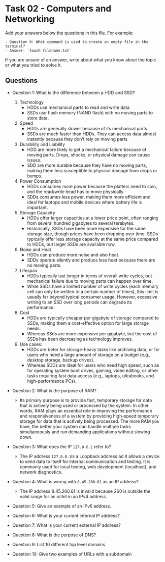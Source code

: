# Task 02 - Computers and Networking

Add your answers below the questions in this file. For example: 

```
- Question 0: What command is used to create an empty file in the terminal?
- Answer: `touch filename.txt`
```

If you are unsure of an answer, write about what you know about the topic or what you tried to solve it.

## Questions

- Question 1: What is the difference between a HDD and SSD?
    1. Technology
        - HDDs use mechanical parts to read and write data.
        - SSDs use flash memory (NAND flash) with no moving parts to store data.
    2. Speed
        - HDDs are generally slower because of its mechanical parts.
        - SSDs are much faster than HDDs. They can access data almost instantly because they don’t rely on moving parts.
    3. Durability and Liability
        - HDD are more likely to get a mechanical failure because of moving parts. Drops, shocks, or physical damage can cause issues.
        - SDD are more durable because they have no moving parts, making them less susceptible to physical damage from drops or bumps.
    4. Power Consumption
        - HDDs consumes more power because the platters need to spin, and the read/write head has to move physically.
        - SDDs consumes less power, making them more efficient and ideal for laptops and mobile devices where battery life is important.
    5. Storage Capacity
        - HDDs offer larger capacities at a lower price point, often ranging from several hundred gigabytes to several terabytes.
        - Historically, SSDs have been more expensive for the same storage size, though prices have been dropping over time. SSDs typically offer less storage capacity at the same price compared to HDDs, but larger SSDs are available now.
    6. Noise and Heat
        - HDDs can produce more noise and also heat.
        - SDDs operate silently and produce less heat because there are no moving parts.
    7. Lifespan
        - HDDs typically last longer in terms of overall write cycles, but mechanical failure due to moving parts can happen over time.
        - While SSDs have a limited number of write cycles (each memory cell can only be written to a certain number of times), this limit is usually far beyond typical consumer usage. However, excessive writing to an SSD over long periods can degrade its performance.
    8. Cost
        - HDDs are typically cheaper per gigabyte of storage compared to SSDs, making them a cost-effective option for large storage needs.
        - Whereas SSds are more expensive per gigabyte, but the cost of SSDs has been decreasing as technology improves.
    9. Use cases:
        - HDDs are beter for storage-heavy tasks like archiving data, or for users who need a large amount of storage on a budget (e.g., desktop storage, backup drives).
        - Whereas SDDs are ideal for users who need high speed, such as for operating system boot drives, gaming, video editing, or other tasks requiring fast data access (e.g., laptops, ultrabooks, and high-performance PCs).

- Question 2: What is the purpose of RAM?
    - Its primary purpose is to provide fast, temporary storage for data that is actively being used or processed by the system. In other words, RAM plays an essential role in improving the performance and responsiveness of a system by providing high-speed temporary storage for data that is actively being processed. The more RAM you have, the better your system can handle multiple tasks simultaneously and run demanding applications without slowing down.

- Question 3: What does the IP `127.0.0.1` refer to?
    - The IP address `127.0.0.1`is a Loopback address ad it allows a device to send data to itself for internal communication and testing. It is commonly used for local testing, web development (localhost), and network diagnostics.



- Question 4: What is wrong with `8.45.260.61` as an IP address?
    - The IP address 8.45.260.61 is invalid because 260 is outside the valid range for an octet in an IPv4 address.
    
- Question 5: Give an example of an IPv6 address.

- Question 6: What is your current internal IP address?

- Question 7: What is your current external IP address?

- Question 8: What is the purpose of DNS?

- Question 9: List 10 different top level domains

- Question 10: Give two examples of URLs with a subdomain
